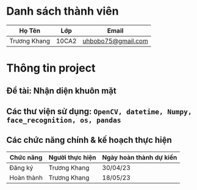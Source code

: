 # Danh sách thành viên
Họ Tên|Lớp|Email
-|-|-
Trương Khang|10CA2|uhbobo75@gmail.com

# Thông tin project
## Đề tài: Nhận diện khuôn mặt
## Các thư viện sử dụng: `OpenCV, datetime, Numpy, face_recognition, os, pandas`

## Các chức năng chính & kế hoạch thực hiện

Chức năng|Người thực hiện|Ngày hoàn thành dự kiến
-|-|-
Đăng ký|Trương Khang|30/04/23
Hoàn thành|Trương Khang|18/05/23
